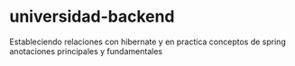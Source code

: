 # universidad-backend
Estableciendo relaciones con hibernate y en practica conceptos de spring anotaciones principales y fundamentales

